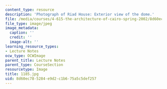 ```yaml
---
content_type: resource
description: 'Photograph of Riad House: Exterior view of the dome.'
file: /media/courses/4-615-the-architecture-of-cairo-spring-2002/8d60ec785284e9d2c1b675a5c5def257_1185.jpg
file_type: image/jpeg
image_metadata:
  caption: ''
  credit: ''
  image-alt: ''
learning_resource_types:
- Lecture Notes
ocw_type: OCWImage
parent_title: Lecture Notes
parent_type: CourseSection
resourcetype: Image
title: 1185.jpg
uid: 8d60ec78-5284-e9d2-c1b6-75a5c5def257
---
```

